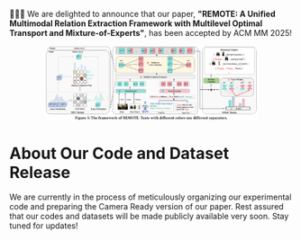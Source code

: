 🎉🎉🎉 We are delighted to announce that our paper, **"REMOTE: A Unified Multimodal Relation Extraction Framework with Multilevel Optimal Transport and Mixture-of-Experts"**, has been accepted by ACM MM 2025!

</h5>
<p align="center">
    <img src="./Image/model.jpg" alt="Pipeline" style="width:75%; height:auto;">
</p>

# About Our Code and Dataset Release

We are currently in the process of meticulously organizing our experimental code and preparing the Camera Ready version of our paper. Rest assured that our codes and datasets will be made publicly available very soon. Stay tuned for updates!

